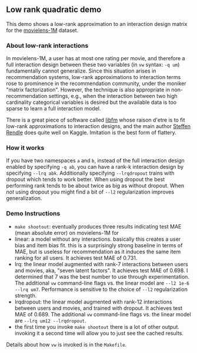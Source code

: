 Low rank quadratic demo
-------------------------------

This demo shows a low-rank approximation to an interaction design matrix
for the [movielens-1M](http://files.grouplens.org/papers/ml-10m-README.html)
dataset.

### About low-rank interactions ###

In movielens-1M, a user has at most one rating per movie, and therefore
a full interaction design between these two variables (in `vw` syntax:
`-q um`) fundamentally cannot generalize.  Since this situation arises
in recommendation systems, low-rank approximations to interaction terms
rose to prominence in the recommendation community, under the moniker
"matrix factorization".  However, the technique is also appropriate
in non-recommendation settings, e.g., when the interaction between two
high cardinality categorical variables is desired but the available data
is too sparse to learn a full interaction model.

There is a great piece of software called [libfm](http://www.libfm.org/)
whose raison d'etre is to fit low-rank approximations to interaction 
designs, and the main author [Steffen Rendle](http://www.kaggle.com/users/25112/steffen-rendle) does quite well on Kaggle.  Imitation is the best form
of flattery.

### How it works ###

If you have two namespaces `a` and `b`, instead of 
the full interaction design enabled by specifying `-q ab`, you can have a 
rank-k interaction design by specifying `--lrq abk`.  Additionally 
specifying `--lrqdropout` trains with dropout which tends to work better.
When using dropout the best performing rank tends to be about twice as big
as without dropout.  When *not* using dropout you might find
a bit of `--l2` regularization improves generalization.

### Demo Instructions ###
- `make shootout`: eventually produces three results indicating test MAE (mean absolute error) on movielens-1M for
 - linear: a model without any interactions.  basically this creates a user bias and item bias fit.  this is a surprisingly strong baseline in terms of MAE, but is useless for recommendation as it induces the same item ranking for all users.  It achieves test MAE of 0.731.
 - lrq: the linear model augmented with rank-7 interactions between users and movies, aka, "seven latent factors".  It achieves test MAE of 0.698.  I determined that 7 was the best number to use through experimentation.  The additional `vw` command-line flags vs. the linear model are `--l2 1e-6 --lrq um7`.  Performance is sensitive to the choice of `--l2` regularization strength.
 - lrqdropout: the linear model augmented with rank-12 interactions between users and movies, and trained with dropout.  It achieves test MAE of 0.689.  The additional `vw` command-line flags vs. the linear model are `--lrq um12 --lrqdropout`.
- the first time you invoke `make shootout` there is a lot of other output.  invoking it a second time will allow you to just see the cached results.

Details about how `vw` is invoked is in the `Makefile`.
